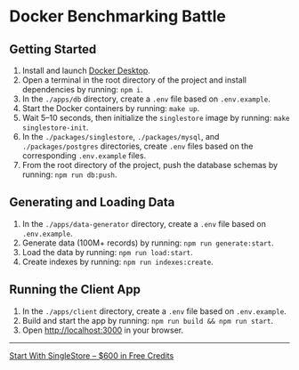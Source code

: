 # Docker Benchmarking Battle

## Getting Started

1. Install and launch [Docker Desktop](https://www.docker.com/products/docker-desktop/).
2. Open a terminal in the root directory of the project and install dependencies by running: `npm i`.
3. In the `./apps/db` directory, create a `.env` file based on `.env.example`.
4. Start the Docker containers by running: `make up`.
5. Wait 5–10 seconds, then initialize the `singlestore` image by running: `make singlestore-init`.
6. In the `./packages/singlestore`, `./packages/mysql`, and `./packages/postgres` directories, create `.env` files based on the corresponding `.env.example` files.
7. From the root directory of the project, push the database schemas by running: `npm run db:push`.

## Generating and Loading Data

1. In the `./apps/data-generator` directory, create a `.env` file based on `.env.example`.
2. Generate data (100M+ records) by running: `npm run generate:start`.
3. Load the data by running: `npm run load:start`.
4. Create indexes by running: `npm run indexes:create`.

## Running the Client App

1. In the `./apps/client` directory, create a `.env` file based on `.env.example`.
2. Build and start the app by running: `npm run build && npm run start`.
3. Open [http://localhost:3000](http://localhost:3000) in your browser.

---

[Start With SingleStore – $600 in Free Credits](https://portal.singlestore.com/intention/cloud?utm_source=yaroslav&utm_medium=github&utm_campaign=general-technical&utm_content=database-benchmark-mysql-vs-postgresql-vs-singlestore-performance-in-docker-100m-records)
